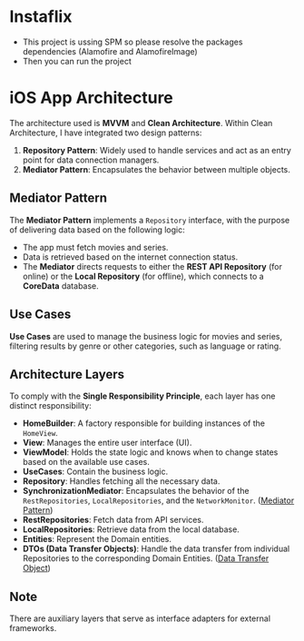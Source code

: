 #  Instaflix

- This project is ussing SPM so please resolve the packages dependencies (Alamofire and AlamofireImage)
- Then you can run the project 

# iOS App Architecture

The architecture used is **MVVM** and **Clean Architecture**. Within Clean Architecture, I have integrated two design patterns:

1. **Repository Pattern**: Widely used to handle services and act as an entry point for data connection managers.
2. **Mediator Pattern**: Encapsulates the behavior between multiple objects.

## Mediator Pattern

The **Mediator Pattern** implements a `Repository` interface, with the purpose of delivering data based on the following logic:

- The app must fetch movies and series.
- Data is retrieved based on the internet connection status.
- The **Mediator** directs requests to either the **REST API Repository** (for online) or the **Local Repository** (for offline), which connects to a **CoreData** database.

## Use Cases

**Use Cases** are used to manage the business logic for movies and series, filtering results by genre or other categories, such as language or rating.

## Architecture Layers

To comply with the **Single Responsibility Principle**, each layer has one distinct responsibility:

- **HomeBuilder**: A factory responsible for building instances of the `HomeView`.
- **View**: Manages the entire user interface (UI).
- **ViewModel**: Holds the state logic and knows when to change states based on the available use cases.
- **UseCases**: Contain the business logic.
- **Repository**: Handles fetching all the necessary data.
- **SynchronizationMediator**: Encapsulates the behavior of the `RestRepositories`, `LocalRepositories`, and the `NetworkMonitor`. ([Mediator Pattern](https://refactoring.guru/design-patterns/mediator))
- **RestRepositories**: Fetch data from API services.
- **LocalRepositories**: Retrieve data from the local database.
- **Entities**: Represent the Domain entities.
- **DTOs (Data Transfer Objects)**: Handle the data transfer from individual Repositories to the corresponding Domain Entities. ([Data Transfer Object](https://en.wikipedia.org/wiki/Data_transfer_object))

## Note

There are auxiliary layers that serve as interface adapters for external frameworks.
